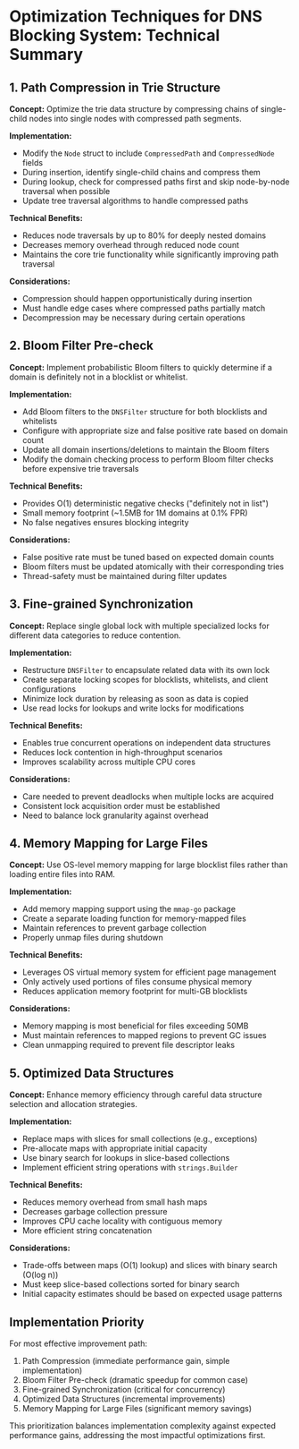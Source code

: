 # Optimization Techniques for DNS Blocking System: Technical Summary

## 1. Path Compression in Trie Structure

**Concept:** Optimize the trie data structure by compressing chains of single-child nodes into single nodes with compressed path segments.

**Implementation:**
- Modify the `Node` struct to include `CompressedPath` and `CompressedNode` fields
- During insertion, identify single-child chains and compress them
- During lookup, check for compressed paths first and skip node-by-node traversal when possible
- Update tree traversal algorithms to handle compressed paths

**Technical Benefits:**
- Reduces node traversals by up to 80% for deeply nested domains
- Decreases memory overhead through reduced node count
- Maintains the core trie functionality while significantly improving path traversal

**Considerations:**
- Compression should happen opportunistically during insertion
- Must handle edge cases where compressed paths partially match
- Decompression may be necessary during certain operations

## 2. Bloom Filter Pre-check

**Concept:** Implement probabilistic Bloom filters to quickly determine if a domain is definitely not in a blocklist or whitelist.

**Implementation:**
- Add Bloom filters to the `DNSFilter` structure for both blocklists and whitelists
- Configure with appropriate size and false positive rate based on domain count
- Update all domain insertions/deletions to maintain the Bloom filters
- Modify the domain checking process to perform Bloom filter checks before expensive trie traversals

**Technical Benefits:**
- Provides O(1) deterministic negative checks ("definitely not in list")
- Small memory footprint (~1.5MB for 1M domains at 0.1% FPR)
- No false negatives ensures blocking integrity

**Considerations:**
- False positive rate must be tuned based on expected domain counts
- Bloom filters must be updated atomically with their corresponding tries
- Thread-safety must be maintained during filter updates

## 3. Fine-grained Synchronization

**Concept:** Replace single global lock with multiple specialized locks for different data categories to reduce contention.

**Implementation:**
- Restructure `DNSFilter` to encapsulate related data with its own lock
- Create separate locking scopes for blocklists, whitelists, and client configurations
- Minimize lock duration by releasing as soon as data is copied
- Use read locks for lookups and write locks for modifications

**Technical Benefits:**
- Enables true concurrent operations on independent data structures
- Reduces lock contention in high-throughput scenarios
- Improves scalability across multiple CPU cores

**Considerations:**
- Care needed to prevent deadlocks when multiple locks are acquired
- Consistent lock acquisition order must be established
- Need to balance lock granularity against overhead

## 4. Memory Mapping for Large Files

**Concept:** Use OS-level memory mapping for large blocklist files rather than loading entire files into RAM.

**Implementation:**
- Add memory mapping support using the `mmap-go` package
- Create a separate loading function for memory-mapped files
- Maintain references to prevent garbage collection
- Properly unmap files during shutdown

**Technical Benefits:**
- Leverages OS virtual memory system for efficient page management
- Only actively used portions of files consume physical memory
- Reduces application memory footprint for multi-GB blocklists

**Considerations:**
- Memory mapping is most beneficial for files exceeding 50MB
- Must maintain references to mapped regions to prevent GC issues
- Clean unmapping required to prevent file descriptor leaks

## 5. Optimized Data Structures

**Concept:** Enhance memory efficiency through careful data structure selection and allocation strategies.

**Implementation:**
- Replace maps with slices for small collections (e.g., exceptions)
- Pre-allocate maps with appropriate initial capacity
- Use binary search for lookups in slice-based collections
- Implement efficient string operations with `strings.Builder`

**Technical Benefits:**
- Reduces memory overhead from small hash maps
- Decreases garbage collection pressure
- Improves CPU cache locality with contiguous memory
- More efficient string concatenation

**Considerations:**
- Trade-offs between maps (O(1) lookup) and slices with binary search (O(log n))
- Must keep slice-based collections sorted for binary search
- Initial capacity estimates should be based on expected usage patterns

## Implementation Priority

For most effective improvement path:
1. Path Compression (immediate performance gain, simple implementation)
2. Bloom Filter Pre-check (dramatic speedup for common case)
3. Fine-grained Synchronization (critical for concurrency)
4. Optimized Data Structures (incremental improvements)
5. Memory Mapping for Large Files (significant memory savings)

This prioritization balances implementation complexity against expected performance gains, addressing the most impactful optimizations first.
